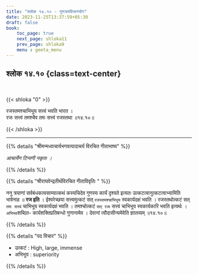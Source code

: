 ```yaml
---
title: "श्लोक १४.१० - गुणत्रयविभागयोग"
date: 2023-11-25T13:37:59+05:30
draft: false
book:
    toc_page: true
    next_page: shloka11
    prev_page: shloka9
    menu : geeta_menu
---
```




## श्लोक १४.१० {class=text-center}

<br/>

{{< shloka  "0"  >}}

रजस्तमश्चाभिभूय सत्त्वं भवति भारत ।  
रजः सत्त्वं तमश्चैव तमः सत्त्वं रजस्तथा ॥१४.१०॥

{{< /shloka >}}

---


{{% details "श्रीमन्मध्वाचार्यभगवत्पादाचर्य विरचित  गीताभाष्य" %}}

*आचार्येण टिप्पणी नकृतः ।*

{{% /details %}}



{{% details "श्रीराघवेन्द्रतीर्थविरचित गीताविवृतिः " %}}

ननु त्रयाणां सर्वबंधकत्वसाम्यात्कथं कस्यचिदेव गुणस्य 
कार्यं दृश्यते इत्यतः उत्कटत्वानुत्कटत्वाभ्यामिति भावेनाह ॥
**रज इति** । ईश्वरेच्छया
सत्त्वमुत्कटं सत्‌ `रजस्तमश्चाभिभूय` स्वकार्यदक्षं भवति । 
रजस्तथोत्कटं सत्‌ `तमः सत्त्वं` चाभिभूय स्वकार्यदक्षं भवति । 
तमश्चोत्कटं `सत्‌ रजः` सत्त्वं  चाभिभूय स्वकार्यकारि 
भवति इत्यर्थः । 
`अभिभव`शब्दित- कार्यशक्तिप्रतिबन्धो 
गुणानामेव । देवानां त्वौदासीन्यमेवेति ज्ञातव्यम्‌ ॥१४.१०॥

{{% /details %}}



{{% details "पद विचार" %}}

- उत्कटं : High, large, immense
- अभिभूय : superiority

{{% /details %}}
